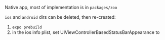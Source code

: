 Native app, most of implementation is in `packages/zoo`

`ios` and `android` dirs can be deleted, then re-created:

1. `expo prebuild`
2. in the ios info plist, set <key>UIViewControllerBasedStatusBarAppearance</key> to <true/>
